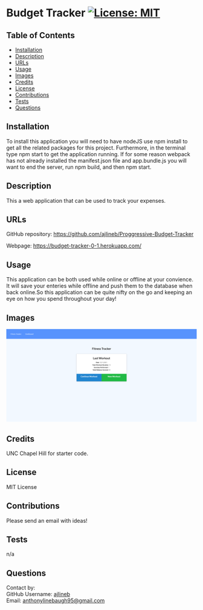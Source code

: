 
# Budget Tracker [![License: MIT](https://img.shields.io/badge/License-MIT-yellow.svg)](https://opensource.org/licenses/MIT)  

## Table of Contents  

* [Installation](#installation)
* [Description](#description)
* [URLs](#urls)
* [Usage](#usage)
* [Images](#images)
* [Credits](#credits)
* [License](#license)
* [Contributions](#contributions)
* [Tests](#tests)
* [Questions](#questions)

## Installation  

To install this application you will need to have nodeJS use npm install to get all the related packages for this project. Furthermore, in the terminal type npm start to get the application running. If for some reason webpack has not already installed the manifest.json file and app.bundle.js you will want to end the server, run npm build, and then npm start.  

## Description  

This a web application that can be used to track your expenses.  

## URLs  

GitHub repository: https://github.com/ajlineb/Proggressive-Budget-Tracker  

Webpage: https://budget-tracker-0-1.herokuapp.com/  

## Usage  

This application can be both used while online or offline at your convience. It will save your enteries while offline and push them to the database when back online.So this application can be quite nifty on the go and keeping an eye on how you spend throughout your day!  

## Images  

![alt website](./images/workoutTracker.png)  

## Credits  

UNC Chapel Hill for starter code.  

## License  

MIT License  

## Contributions  

Please send an email with ideas!  

## Tests  

n/a  

## Questions  

Contact by:  
GitHub Username: [ajlineb](https://github.com/ajlineb)  
Email: anthonylinebaugh95@gmail.com